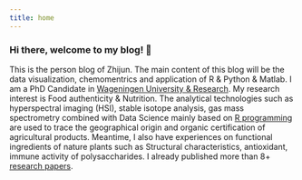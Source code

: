 ```yaml
---
title: home
---
```

### Hi there, welcome to my blog! 👋

This is the person blog of Zhijun. The main content of this blog will be the data visualization, chemomentrics and application of R & Python & Matlab. I am a PhD Candidate in [Wageningen University & Research](https://www.wur.nl). My research interest is Food authenticity & Nutrition. The analytical technologies such as hyperspectral imaging (HSI),  stable isotope analysis, gas mass spectrometry combined with Data Science mainly based on [R programming](https://www.r-project.org/) are used to trace the geographical origin and organic certification of agricultural products. Meantime, I also have experiences on functional ingredients of nature plants such as Structural characteristics, antioxidant, immune activity of polysaccharides. I already published more than 8+ [research papers](https://www.researchgate.net/profile/Zhijun-Wang-18). 



